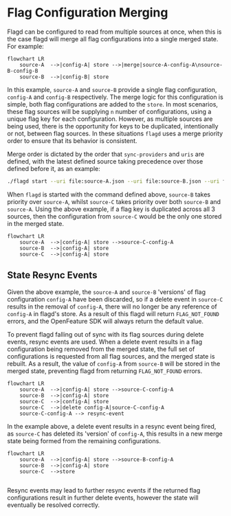 # Flag Configuration Merging

Flagd can be configured to read from multiple sources at once, when this is the case flagd will merge all flag configurations into a single 
merged state. For example:

```mermaid
flowchart LR
    source-A  -->|config-A| store -->|merge|source-A-config-A\nsource-B-config-B
    source-B  -->|config-B| store
```

In this example, `source-A` and `source-B` provide a single flag configuration, `config-A` and `config-B` respectively. The merge logic for this configuration is simple, both flag configurations are added to the `store`.
In most scenarios, these flag sources will be supplying `n` number of configurations, using a unique flag key for each configuration. However, as multiple sources are being used, there is the opportunity for keys to be duplicated, intentionally or not, between flag sources. In these situations `flagd` uses a merge priority order to ensure that its behavior is consistent.

Merge order is dictated by the order that `sync-providers` and `uris` are defined, with the latest defined source taking precedence over those defined before it, as an example:

```sh
./flagd start --uri file:source-A.json --uri file:source-B.json --uri file:source-C.json
```

When `flagd` is started with the command defined above, `source-B` takes priority over `source-A`, whilst `source-C` takes priority over both `source-B` and `source-A`. Using the above example, if a flag key is duplicated across all 3 sources, then the configuration from `source-C` would be the only one stored in the merged state.

```mermaid
flowchart LR
    source-A  -->|config-A| store -->source-C-config-A
    source-B  -->|config-A| store
    source-C  -->|config-A| store
```

## State Resync Events

Given the above example, the `source-A` and `source-B` 'versions' of flag configuration `config-A` have been discarded, so if a delete event in `source-C` results in the removal of `config-A`, there will no longer be any reference of` config-A` in flagd's store. As a result of this flagd will return `FLAG_NOT_FOUND` errors, and the OpenFeature SDK will always return the default value.

To prevent flagd falling out of sync with its flag sources during delete events, resync events are used. When a delete event results in a flag configuration being removed from the merged state, the full set of configurations is requested from all flag sources, and the merged state is rebuilt. As a result, the value of `config-A` from `source-B` will be stored in the merged state, preventing flagd from returning `FLAG_NOT_FOUND` errors.

```mermaid
flowchart LR
    source-A  -->|config-A| store -->source-C-config-A
    source-B  -->|config-A| store
    source-C  -->|config-A| store
    source-C  -->|delete config-A|source-C-config-A
    source-C-config-A --> resync-event
```
In the example above, a delete event results in a resync event being fired, as `source-C` has deleted its 'version' of `config-A`, this results in a new merge state being formed from the remaining configurations.

```mermaid
flowchart LR
    source-A  -->|config-A| store -->source-B-config-A
    source-B  -->|config-A| store
    source-C  -->store
  
```

Resync events may lead to further resync events if the returned flag configurations result in further delete events, however the state will eventually be resolved correctly.